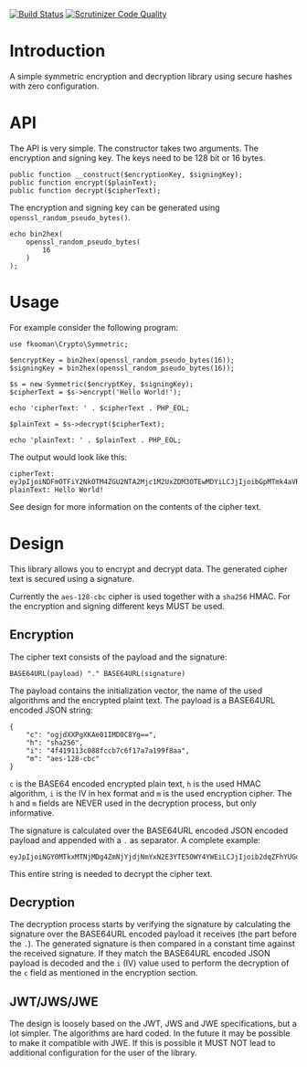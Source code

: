 [![Build Status](https://travis-ci.org/fkooman/php-lib-crypto.svg)](https://travis-ci.org/fkooman/php-lib-crypto)
[![Scrutinizer Code Quality](https://scrutinizer-ci.com/g/fkooman/php-lib-crypto/badges/quality-score.png?b=master)](https://scrutinizer-ci.com/g/fkooman/php-lib-crypto/?branch=master)

# Introduction
A simple symmetric encryption and decryption library using secure hashes with 
zero configuration.

# API
The API is very simple. The constructor takes two arguments. The encryption
and signing key. The keys need to be 128 bit or 16 bytes. 

    public function __construct($encryptionKey, $signingKey);
    public function encrypt($plainText);
    public function decrypt($cipherText);

The encryption and signing key can be generated using 
`openssl_random_pseudo_bytes()`. 

    echo bin2hex(
        openssl_random_pseudo_bytes(
            16
        )
    );

# Usage
For example consider the following program:

    use fkooman\Crypto\Symmetric;

    $encryptKey = bin2hex(openssl_random_pseudo_bytes(16));
    $signingKey = bin2hex(openssl_random_pseudo_bytes(16));

    $s = new Symmetric($encryptKey, $signingKey);
    $cipherText = $s->encrypt('Hello World!');

    echo 'cipherText: ' . $cipherText . PHP_EOL;

    $plainText = $s->decrypt($cipherText);

    echo 'plainText: ' . $plainText . PHP_EOL;

The output would look like this:

    cipherText: eyJpIjoiNDFmOTFiY2NkOTM4ZGU2NTA2Mjc1M2UxZDM3OTEwMDYiLCJjIjoibGpMTmk4aVRcL2hxWDNrNlJcL0NOOVF3PT0iLCJtIjoiYWVzLTEyOC1jYmMiLCJoIjoic2hhMjU2In0.1H38DC0XtlcWsQmhosJSdAj0mNIHQgz7zZu9vd4fSWc
    plainText: Hello World!

See design for more information on the contents of the cipher text.

# Design
This library allows you to encrypt and decrypt data. The generated cipher text
is secured using a signature. 

Currently the `aes-128-cbc` cipher is used together with a `sha256` HMAC. For 
the encryption and signing different keys MUST be used.

## Encryption
The cipher text consists of the payload and the signature:

    BASE64URL(payload) "." BASE64URL(signature)

The payload contains the initialization vector, the name of the used algorithms 
and the encrypted plaint text. The payload is a BASE64URL encoded JSON string:

    {
        "c": "ogjdXXPgXKAe01IMD0C8Yg==",
        "h": "sha256",
        "i": "4f419113c088fccb7c6f17a7a199f8aa",
        "m": "aes-128-cbc"
    }

`c` is the BASE64 encoded encrypted plain text, `h` is the used HMAC algorithm,
`i` is the IV in hex format and `m` is the used encryption cipher. The `h` and
`m` fields are NEVER used in the decryption process, but only informative.

The signature is calculated over the BASE64URL encoded JSON encoded payload and
appended with a `.` as separator. A complete example:

    eyJpIjoiNGY0MTkxMTNjMDg4ZmNjYjdjNmYxN2E3YTE5OWY4YWEiLCJjIjoib2dqZFhYUGdYS0FlMDFJTUQwQzhZZz09IiwibSI6ImFlcy0xMjgtY2JjIiwiaCI6InNoYTI1NiJ9.poRFNxkom2iqiUcQ7v88AkKmK_HA_CEsRNOlvpoTXA0

This entire string is needed to decrypt the cipher text.

## Decryption
The decryption process starts by verifying the signature by calculating the
signature over the BASE64URL encoded payload it receives (the part before the 
`.`). The generated signature is then compared in a constant time against the 
received signature. If they match the BASE64URL encoded JSON payload is 
decoded and the `i` (IV) value used to perform the decryption of the `c` field 
as mentioned in the encryption section.

## JWT/JWS/JWE
The design is loosely based on the JWT, JWS and JWE specifications, but a lot 
simpler. The algorithms are hard coded. In the future it may be possible to 
make it compatible with JWE. If this is possible it MUST NOT lead to 
additional configuration for the user of the library.
